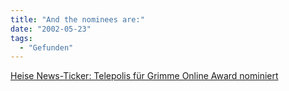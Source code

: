 ```yaml
---
title: "And the nominees are:"
date: "2002-05-23"
tags:
  - "Gefunden"
---
```


[Heise News-Ticker: Telepolis für Grimme Online Award nominiert](http://www.heise.de/newsticker/data/anw-22.05.02-004/)

